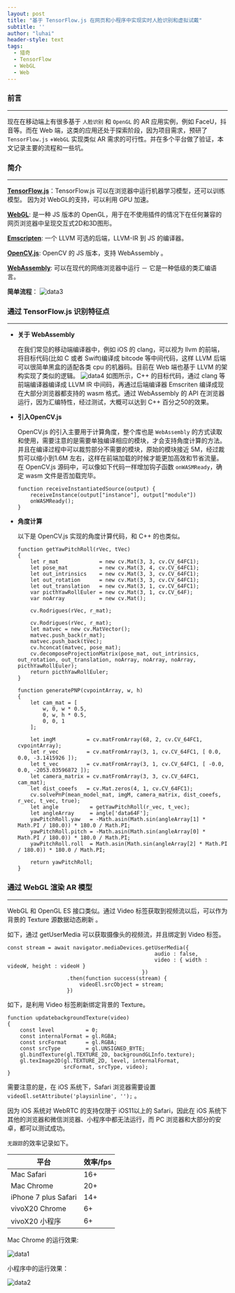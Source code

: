 ```yaml
---
layout: post
title: "基于 TensorFlow.js 在网页和小程序中实现实时人脸识别和虚拟试戴"
subtitle: ''
author: "luhai"
header-style: text
tags:
  - 猎奇
  - TensorFlow
  - WebGL
  - Web
---
```



### 前言

------

现在在移动端上有很多基于 `人脸识别` 和 `OpenGL` 的 AR 应用实例，例如 FaceU，抖音等。而在 Web 端，这类的应用还处于探索阶段，因为项目需求，预研了 `TensorFlow.js` +`WebGL` 实现类似 AR 需求的可行性。并在多个平台做了验证，本文记录主要的流程和一些坑。



### 简介

------

**[TensorFlow.js](https://js.tensorflow.org/)**：TensorFlow.js 可以在浏览器中运行机器学习模型，还可以训练模型。 因为对 WebGL的支持，可以利用 GPU 加速。

**[WebGL](https://get.webgl.org/)**:	是一种  JS  版本的 OpenGL，用于在不使用插件的情况下在任何兼容的网页浏览器中呈现交互式2D和3D图形。

**[Emscripten](https://github.com/kripken/emscripten)**: 一个 LLVM  可选的后端，LLVM-IR 到 JS 的编译器。

**[OpenCV.js](https://docs.opencv.org/3.4/d5/d10/tutorial_js_root.html)**: OpenCV 的 JS  版本，支持 WebAssembly 。

**[WebAssembly](https://developer.mozilla.org/zh-CN/docs/WebAssembly)**: 可以在现代的网络浏览器中运行 － 它是一种低级的类汇编语言。


**简单流程**：
![data3](../../../../img/tf1.jpg)


### 通过 TensorFlow.js 识别特征点

------

* **关于 WebAssembly**

  在我们常见的移动端编译器中，例如 iOS 的 clang，可以视为 llvm 的前端，将目标代码(比如 C  或者 Swift)编译成 bitcode 等中间代码，这样  LLVM 后端可以很简单黑盒的适配各类 cpu 的机器码。目前在 Web  端也基于 LLVM 的架构实现了类似的逻辑。
![data4](../../../../img/wasm1.jpg)
  如图所示，C++ 的目标代码，通过 clang 等前端编译器编译成 LLVM IR 中间码，再通过后端编译器 Emscriten
  编译成现在大部分浏览器都支持的 wasm 格式。通过 WebAssembly 的 API  在浏览器运行，因为汇编特性，经过测试，大概可以达到 C++ 百分之50的效果。



* **引入OpenCV.js**

  OpenCV.js 的引入主要用于计算角度，整个库也是 `WebAssembly` 的方式读取和使用，需要注意的是需要单独编译相应的模块，才会支持角度计算的方法。并且在编译过程中可以裁剪部分不需要的模块，原始的模块接近 5M，经过裁剪可以缩小到1.6M 左右，这样在前端加载的时候才能更加高效和节省流量。在 OpenCV.js  源码中，可以像如下代码一样增加钩子函数 `onWASMReady`，确定 wasm 文件是否加载完毕。

  ```
  function receiveInstantiatedSource(output) {
      receiveInstance(output["instance"], output["module"])
      onWASMReady();
  }
  ```



* **角度计算**

  以下是 OpenCV.js 实现的角度计算代码，和 C++ 的也类似。

  ```
  function getYawPitchRoll(rVec, tVec)
  {
      let r_mat             = new cv.Mat(3, 3, cv.CV_64FC1);
      let pose_mat          = new cv.Mat(3, 4, cv.CV_64FC1);
      let out_intrinsics    = new cv.Mat(3, 3, cv.CV_64FC1);
      let out_rotation      = new cv.Mat(3, 3, cv.CV_64FC1);
      let out_translation   = new cv.Mat(3, 1, cv.CV_64FC1);
      var picthYawRollEuler = new cv.Mat(3, 1, cv.CV_64F);
      var noArray           = new cv.Mat();

      cv.Rodrigues(rVec, r_mat);

      cv.Rodrigues(rVec, r_mat);
      let matvec = new cv.MatVector();
      matvec.push_back(r_mat);
      matvec.push_back(tVec);
      cv.hconcat(matvec, pose_mat);
      cv.decomposeProjectionMatrix(pose_mat, out_intrinsics, out_rotation, out_translation, noArray, noArray, noArray, picthYawRollEuler);
      return picthYawRollEuler;
  }

  function generatePNP(cvpointArray, w, h)
  {
      let cam_mat = [
          w, 0, w * 0.5,
          0, w, h * 0.5,
          0, 0, 1
      ];

      let imgM          = cv.matFromArray(68, 2, cv.CV_64FC1, cvpointArray);
      let r_vec         = cv.matFromArray(3, 1, cv.CV_64FC1, [ 0.0, 0.0, -3.1415926 ]);
      let t_vec         = cv.matFromArray(3, 1, cv.CV_64FC1, [ -0.0, 0.0, -2053.03596872 ]);
      let camera_matrix = cv.matFromArray(3, 3, cv.CV_64FC1, cam_mat);
      let dist_coeefs   = cv.Mat.zeros(4, 1, cv.CV_64FC1);
      cv.solvePnP(mean_model_mat, imgM, camera_matrix, dist_coeefs, r_vec, t_vec, true);
      let angle          = getYawPitchRoll(r_vec, t_vec);
      let angleArray     = angle['data64F'];
      yawPitchRoll.yaw   = -Math.asin(Math.sin(angleArray[1] * Math.PI / 180.0)) * 180.0 / Math.PI;
      yawPitchRoll.pitch = -Math.asin(Math.sin(angleArray[0] * Math.PI / 180.0)) * 180.0 / Math.PI;
      yawPitchRoll.roll  = Math.asin(Math.sin(angleArray[2] * Math.PI / 180.0)) * 180.0 / Math.PI;

      return yawPitchRoll;
  }
  ```



### 通过 WebGL 渲染 AR  模型

------

WebGL 和 OpenGL ES 接口类似。通过 Video 标签获取到视频流以后，可以作为背景的 Texture 源数据动态刷新 。

如下，通过 getUserMedia 可以获取摄像头的视频流，并且绑定到 Video 标签。

```
const stream = await navigator.mediaDevices.getUserMedia({
                                               audio : false,
                                               video : { width : videoW, height : videoH }
                                           })
                   .then(function success(stream) {
                       videoEl.srcObject = stream;
                   })
```

如下，是利用 Video 标签刷新绑定背景的 Texture。

```
function updatebackgroundTexture(video)
{
    const level          = 0;
    const internalFormat = gl.RGBA;
    const srcFormat      = gl.RGBA;
    const srcType        = gl.UNSIGNED_BYTE;
    gl.bindTexture(gl.TEXTURE_2D, backgroundGLInfo.texture);
    gl.texImage2D(gl.TEXTURE_2D, level, internalFormat,
                  srcFormat, srcType, video);
}
```

需要注意的是，在 iOS 系统下，Safari 浏览器需要设置 `videoEl.setAttribute('playsinline', '');` 。

因为 iOS 系统对 WebRTC 的支持仅限于 iOS11以上的 Safari，因此在 iOS 系统下其他的浏览器和微信浏览器、小程序中都无法运行，而 PC 浏览器和大部分的安卓，都可以测试成功。

`无跟踪`的效率记录如下。

| 平台                 | 效率/fps |
| -------------------- | -------- |
| Mac Safari           | 16+      |
| Mac Chrome           | 20+      |
| iPhone 7 plus Safari | 14+      |
| vivoX20 Chrome       | 6+       |
| vivoX20  小程序      | 6+       |



Mac Chrome 的运行效果:

![data1](../../../../img/data1.gif)



小程序中的运行效果：

![data2](../../../../img/data2.gif)



